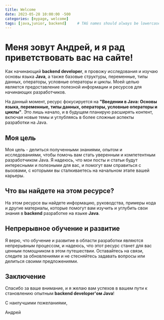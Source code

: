 ```yaml
---
title: Welcome
date: 2023-05-28 10:00:00 -500
categories: [mypage, welcome]
tags: [java,junior, backend]     # TAG names should always be lowercase
---
```

# Меня зовут Андрей, и я рад приветствовать вас на сайте!

Как начинающий **backend developer**, я провожу исследования и изучаю основы языка **Java**, а также базовые структуры, переменные, типы данных, операторы, условные операторы и циклы. Моей целью является предоставление полезной информации и ресурсов для начинающих разработчиков.

На данный момент, ресурс фокусируется на **"Введении в Java: Основы языка, переменные, типы данных, операторы, условные операторы и циклы"**. Это лишь начало, и в будущем планирую расширять контент, включая новые темы и углубляясь в более сложные аспекты разработки на Java.

## Моя цель

Моя цель - делиться полученными знаниями, опытом и исследованиями, чтобы помочь вам стать уверенным и компетентным разработчиком Java. Я надеюсь, что мои посты и статьи будут интересными и полезными для вас, и помогут вам справиться с вызовами, с которыми вы сталкиваетесь на начальном этапе вашей карьеры.

## Что вы найдете на этом ресурсе?

На этом ресурсе вы найдете информацию, руководства, примеры кода и другие материалы, которые помогут вам изучить и углубить свои знания в **backend** разработке на языке **Java**.

## Непрерывное обучение и развитие

Я верю, что обучение и развитие в области разработки являются непрерывным процессом, и надеюсь, что этот ресурс станет для вас ценным помощником в этом путешествии. Оставайтесь на связи, следите за обновлениями и не стесняйтесь задавать вопросы или делиться своими предложениями.

## Заключение

Спасибо за ваше внимание, и я желаю вам успехов в вашем пути к становлению опытным **backend developer'ом Java**!

С наилучшими пожеланиями,

Андрей

